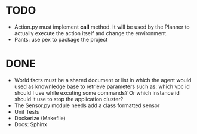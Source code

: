 # TODO

* Action.py must implement __call__ method. It will be used by the Planner to actually execute the action itself and change the environment.
* Pants: use pex to package the project

# DONE
* World facts must be a shared document or list in which the agent would used as knownledge base to retrieve parameters such as: which vpc id should I use while excuting some commands? Or which instance id should it use to stop the application cluster?
* The Sensor.py module needs add a class formatted sensor
* Unit Tests
* Dockerize (Makefile)
* Docs: Sphinx
